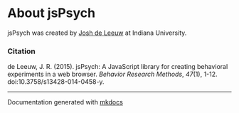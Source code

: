 # About jsPsych

jsPsych was created by [Josh de Leeuw](http://pages.iu.edu/~jodeleeu) at Indiana University.

### Citation

de Leeuw, J. R. (2015). jsPsych: A JavaScript library for creating behavioral experiments in a web browser. _Behavior Research Methods_, _47_(1), 1-12. doi:10.3758/s13428-014-0458-y.

---

Documentation generated with [mkdocs](http://www.mkdocs.org)
